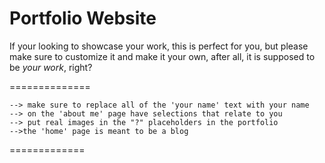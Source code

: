 Portfolio Website
==============

If your looking to showcase your work, this is perfect for you, but please make sure to customize it and make it your own, after all, it is supposed to be _your work_, right?

==============

``` 
--> make sure to replace all of the 'your name' text with your name
--> on the 'about me' page have selections that relate to you
--> put real images in the "?" placeholders in the portfolio
-->the 'home' page is meant to be a blog

```

=============
